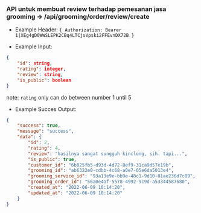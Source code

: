 ### API untuk membuat review terhadap pemesanan jasa grooming -> /api/grooming/order/review/create

- Example Header: `{ Authorization: Bearer 1|XEg4gD0WWSLEPK2CBq4LTCjsVpski2FFEvnDX72B }`

- Example Input: 

```json
{
    "id": string,
    "rating": integer,
    "review": string,
    "is_public": boolean
}
```
note: `rating` only can do between number 1 until 5

- Example Succes Output:

```json
{
    "success": true,
    "message": "success",
    "data": {
        "id": 2,
        "rating": 4,
        "review": "hasilnya sangat sungguh kinclong, sih. tapi...",
        "is_public": true,
        "customer_id": "6b025fb5-d93d-4d72-8ef9-31ca9d57e19b",
        "grooming_id": "ab6322e0-cdbb-4c68-a0e7-05e6da5013e4",
        "grooming_service_id": "93a13e9e-bb9e-48c1-9d10-81ae236d7c89",
        "grooming_order_id": "56a0e4af-5578-4992-9c9d-a53344587680",
        "created_at": "2022-06-09 10:14:20",
        "updated_at": "2022-06-09 10:14:20"
    }
}
```